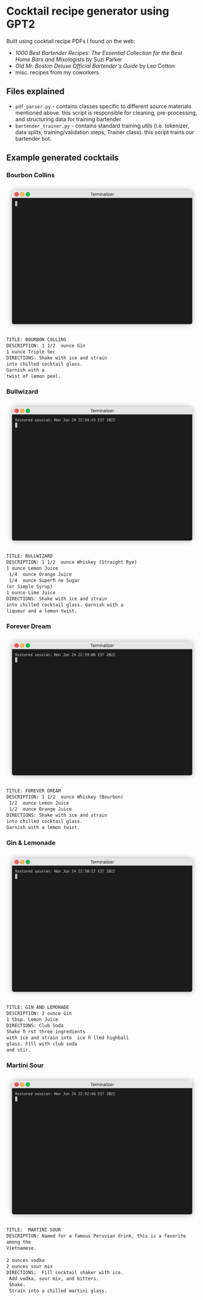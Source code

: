 # Cocktail recipe generator using GPT2
Built using cocktail recipe PDFs I found on the web:
* _1000 Best Bartender Recipes: The Essential Collection for the Best Home Bars and Mixologists_ by Suzi Parker
* _Old Mr. Boston Deluxe Official Bartender's Guide_ by Leo Cotton
* misc. recipes from my coworkers

## Files explained
* `pdf_parser.py` - contains classes specific to different source materials mentioned above. this script is responsible for cleaning, pre-processing, and structuring data for training bartender
* `bartender_trainer.py` - contains standard training utils (i.e. tokenizer, data splits, training/validation steps, Trainer class). this script trains our bartender bot.

## Example generated cocktails

### Bourbon Collins
![bourbon_collins](/assets/bourbon_collins.gif) 
```
TITLE: BOURBON COLLINS
DESCRIPTION: 1 1/2  ounce Gin 
1 ounce Triple Sec
DIRECTIONS: Shake with ice and strain  
into chilled cocktail glass.  
Garnish with a  
twist of lemon peel.
```

### Bullwizard
![bullwizard](/assets/bullwizard.gif) 
```
TITLE: BULLWIZARD
DESCRIPTION: 1 1/2  ounce Whiskey (Straight Rye) 
1 ounce Lemon Juice 
 1/4  ounce Orange Juice 
 1/4  ounce Superﬁ ne Sugar  
(or Simple Syrup) 
1 ounce Lime Juice
DIRECTIONS: Shake with ice and strain  
into chilled cocktail glass. Garnish with a  
liqueur and a lemon twist.
```
### Forever Dream
![forever_dream](/assets/forever_dream.gif) 
```
TITLE: FOREVER DREAM
DESCRIPTION: 1 1/2  ounce Whiskey (Bourbon) 
 1/2  ounce Lemon Juice 
 1/2  ounce Orange Juice
DIRECTIONS: Shake with ice and strain  
into chilled cocktail glass.  
Garnish with a lemon twist.
```

### Gin & Lemonade
![gin_and_lemonade](/assets/gin_and_lemonade.gif) 
```
TITLE: GIN AND LEMONADE
DESCRIPTION: 2 ounce Gin 
1 tbsp. Lemon Juice
DIRECTIONS: Club Soda 
Shake ﬁ rst three ingredients  
with ice and strain into  ice ﬁ lled highball  
glass. Fill with club soda  
and stir.
```

### Martini Sour
![martini_sour](/assets/martini_sour.gif) 
```
TITLE:  MARTINI SOUR
DESCRIPTION: Named for a famous Peruvian drink, this is a favorite among the
Vietnamese.

2 ounces vodka
2 ounces sour mix
DIRECTIONS:  Fill cocktail shaker with ice.
 Add vodka, sour mix, and bitters.
 Shake.
 Strain into a chilled martini glass.
 ```
